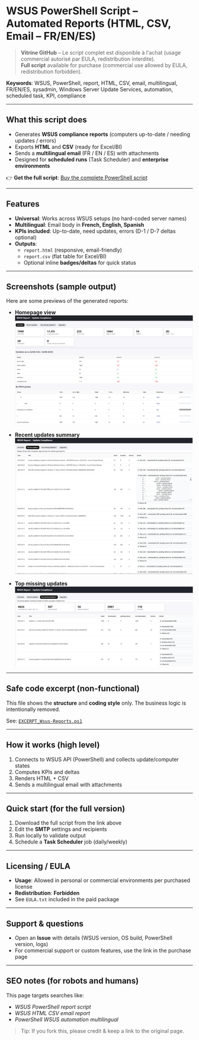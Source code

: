 # WSUS PowerShell Script – Automated Reports (HTML, CSV, Email – FR/EN/ES)

> **Vitrine GitHub** – Le script complet est disponible à l'achat (usage commercial autorisé par EULA, redistribution interdite).  
> **Full script** available for purchase (commercial use allowed by EULA, redistribution forbidden).

**Keywords**: WSUS, PowerShell, report, HTML, CSV, email, multilingual, FR/EN/ES, sysadmin, Windows Server Update Services, automation, scheduled task, KPI, compliance

---

## What this script does
- Generates **WSUS compliance reports** (computers up-to-date / needing updates / errors)
- Exports **HTML** and **CSV** (ready for Excel/BI)
- Sends a **multilingual email** (FR / EN / ES) with attachments
- Designed for **scheduled runs** (Task Scheduler) and **enterprise environments**

👉 **Get the full script**: [Buy the complete PowerShell script](#)  

---

## Features
- **Universal**: Works across WSUS setups (no hard-coded server names)  
- **Multilingual**: Email body in **French, English, Spanish**  
- **KPIs included**: Up-to-date, need updates, errors (D-1 / D-7 deltas optional)  
- **Outputs**:  
  - `report.html` (responsive, email-friendly)  
  - `report.csv` (flat table for Excel/BI)  
  - Optional inline **badges/deltas** for quick status  

---

## Screenshots (sample output)
Here are some previews of the generated reports:

- **Homepage view**  
  ![Homepage](Homepage.png)

- **Recent updates summary**  
  ![Recent updates](RecentUpdates.png)

- **Top missing updates**  
  ![Top missing](TopMissing.png)

---

## Safe code excerpt (non-functional)
This file shows the **structure** and **coding style** only. The business logic is intentionally removed.

See: [`EXCERPT_Wsus-Reports.ps1`](EXCERPT_Wsus-Reports.ps1)

---

## How it works (high level)
1. Connects to WSUS API (PowerShell) and collects update/computer states  
2. Computes KPIs and deltas  
3. Renders HTML + CSV  
4. Sends a multilingual email with attachments  

---

## Quick start (for the full version)
1. Download the full script from the link above  
2. Edit the **SMTP** settings and recipients  
3. Run locally to validate output  
4. Schedule a **Task Scheduler** job (daily/weekly)  

---

## Licensing / EULA
- **Usage**: Allowed in personal or commercial environments per purchased license  
- **Redistribution**: **Forbidden**  
- See `EULA.txt` included in the paid package  

---

## Support & questions
- Open an **Issue** with details (WSUS version, OS build, PowerShell version, logs)  
- For commercial support or custom features, use the link in the purchase page  

---

## SEO notes (for robots and humans)
This page targets searches like:  
- *WSUS PowerShell report script*  
- *WSUS HTML CSV email report*  
- *PowerShell WSUS automation multilingual*  

> Tip: If you fork this, please credit & keep a link to the original page.

